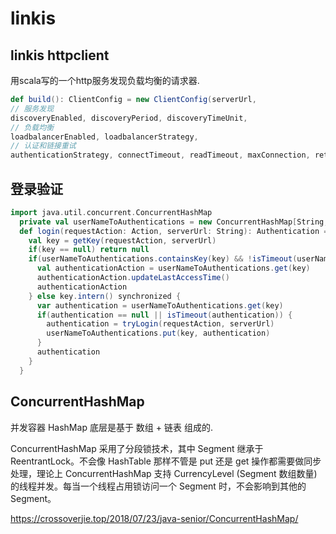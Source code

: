 # linkis

## linkis httpclient

用scala写的一个http服务发现负载均衡的请求器.

```scala
def build(): ClientConfig = new ClientConfig(serverUrl,
// 服务发现
discoveryEnabled, discoveryPeriod, discoveryTimeUnit, 
// 负载均衡
loadbalancerEnabled, loadbalancerStrategy, 
// 认证和链接重试
authenticationStrategy, connectTimeout, readTimeout, maxConnection, retryEnabled, retryHandler, authTokenKey, authTokenValue)
```

## 登录验证

```scala
import java.util.concurrent.ConcurrentHashMap
  private val userNameToAuthentications = new ConcurrentHashMap[String, Authentication]()
  def login(requestAction: Action, serverUrl: String): Authentication = {
    val key = getKey(requestAction, serverUrl)
    if(key == null) return null
    if(userNameToAuthentications.containsKey(key) && !isTimeout(userNameToAuthentications.get(key))) {
      val authenticationAction = userNameToAuthentications.get(key)
      authenticationAction.updateLastAccessTime()
      authenticationAction
    } else key.intern() synchronized {
      var authentication = userNameToAuthentications.get(key)
      if(authentication == null || isTimeout(authentication)) {
        authentication = tryLogin(requestAction, serverUrl)
        userNameToAuthentications.put(key, authentication)
      }
      authentication
    }
  }
```

## ConcurrentHashMap

并发容器
HashMap 底层是基于 数组 + 链表 组成的.

ConcurrentHashMap 采用了分段锁技术，其中 Segment 继承于 ReentrantLock。不会像 HashTable 那样不管是 put 还是 get 操作都需要做同步处理，理论上 ConcurrentHashMap 支持 CurrencyLevel (Segment 数组数量)的线程并发。每当一个线程占用锁访问一个 Segment 时，不会影响到其他的 Segment。

https://crossoverjie.top/2018/07/23/java-senior/ConcurrentHashMap/